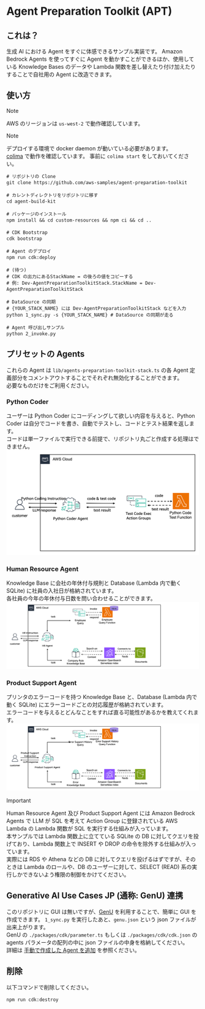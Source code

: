 # Agent Preparation Toolkit (APT)

## これは？
生成 AI における Agent をすぐに体感できるサンプル実装です。
Amazon Bedrock Agents を使ってすぐに Agent を動かすことができるほか、使用している Knowledge Bases のデータや Lambda 関数を差し替えたり付け加えたりすることで自社用の Agent に改造できます。

## 使い方

> [!NOTE]
> AWS のリージョンは `us-west-2` で動作確認しています。

> [!NOTE]
> デプロイする環境で docker daemon が動いている必要があります。  
> [colima](https://github.com/abiosoft/colima) で動作を確認しています。
> 事前に `colima start` をしておいてください。

```shell
# リポジトリの Clone
git clone https://github.com/aws-samples/agent-preparation-toolkit

# カレントディレクトリをリポジトリに移す
cd agent-build-kit

# パッケージのインストール
npm install && cd custom-resources && npm ci && cd ..

# CDK Bootstrap
cdk bootstrap

# Agent のデプロイ
npm run cdk:deploy

# (待つ)
# CDK の出力にあるStackName = の後ろの値をコピーする
# 例: Dev-AgentPreparationToolkitStack.StackName = Dev-AgentPreparationToolkitStack

# DataSource の同期 
# {YOUR_STACK_NAME} には Dev-AgentPreparationToolkitStack などを入力
python 1_sync.py -s {YOUR_STACK_NAME} # DataSource の同期が走る

# Agent 呼び出しサンプル
python 2_invoke.py 
```

## プリセットの Agents

これらの Agent は `lib/agents-preparation-toolkit-stack.ts` の各 Agent 定義部分をコメントアウトすることでそれぞれ無効化することができます。  
必要なものだけをご利用ください。

### Python Coder
ユーザーは Python Coder にコーディングして欲しい内容を与えると、Python Coder は自分でコードを書き、自動でテストし、コードとテスト結果を返します。  
コードは単一ファイルで実行できる前提で、リポジトリ丸ごと作成する処理はできません。
![python-coder-architecture](./image/python-coder.png)

### Human Resource Agent
Knowledge Base に会社の年休付与規則と Database (Lambda 内で動く SQLite) に社員の入社日が格納されています。  
各社員の今年の年休付与日数を問い合わせることができます。
![human-resource-agent-architecture](./image/human-resource-agent.png)

### Product Support Agent
プリンタのエラーコードを持つ Knowledge Base と、Database (Lambda 内で動く SQLite) にエラーコードごとの対応履歴が格納されています。  
エラーコードを与えるとどんなことをすれば直る可能性があるかを教えてくれます。
![human-resource-agent-architecture](./image/product-support-agent.png)

> [!IMPORTANT]
> Human Resource Agent 及び Product Support Agent には Amazon Bedrock Agents で LLM が SQL を考えて Action Group に登録されている AWS Lambda の Lambda 関数が SQL を実行する仕組みが入っています。  
> 本サンプルでは Lambda 関数上に立てている SQLite の DB に対してクエリを投げており、Lambda 関数上で INSERT や DROP の命令を除外する仕組みが入っています。  
> 実際には RDS や Athena などの DB に対してクエリを投げるはずですが、そのときは Lambda のロールや、DB のユーザーに対して、SELECT (READ) 系の実行しかできないよう権限の制御をかけてください。


## Generative AI Use Cases JP (通称: GenU) 連携
このリポジトリに GUI は無いですが、[GenU](https://github.com/aws-samples/generative-ai-use-cases-jp) を利用することで、簡単に GUI を作成できます。
`1_sync.py` を実行したあと、`genu.json` という json ファイルが出来上がります。  
GenU の `./packages/cdk/parameter.ts` もしくは `./packages/cdk/cdk.json` の agents パラメータの配列の中に json ファイルの中身を格納してください。  
詳細は [手動で作成した Agent を追加](https://github.com/aws-samples/generative-ai-use-cases-jp/blob/main/docs/DEPLOY_OPTION.md#%E6%89%8B%E5%8B%95%E3%81%A7%E4%BD%9C%E6%88%90%E3%81%97%E3%81%9F-agent-%E3%82%92%E8%BF%BD%E5%8A%A0) を参照ください。

## 削除
以下コマンドで削除してください。

```shell
npm run cdk:destroy
```